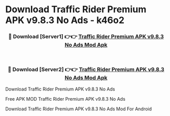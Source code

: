 # Download Traffic Rider Premium APK v9.8.3 No Ads - k46o2



<div align="center">
<h3>🔴 Download [Server1] 👉👉 <a href="https://momento.my/?title=Traffic_Rider_Premium_APK_v9.8.3_No_Ads">Traffic Rider Premium APK v9.8.3 No Ads Mod Apk</a></h3><br>

<h3>🔴 Download [Server2] 👉👉 <a href="https://momento.my/?title=Traffic_Rider_Premium_APK_v9.8.3_No_Ads">Traffic Rider Premium APK v9.8.3 No Ads Mod Apk</a></h3>
</div>



Download Traffic Rider Premium APK v9.8.3 No Ads 

Free APK MOD Traffic Rider Premium APK v9.8.3 No Ads 

Download Traffic Rider Premium APK v9.8.3 No Ads Mod For Android
